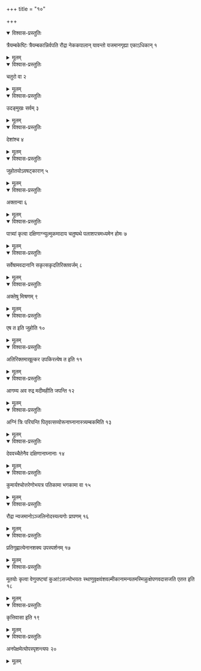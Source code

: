 +++
title = "१०"

+++


<details open><summary>विश्वास-प्रस्तुतिः</summary>

त्रैयम्बकेष्टिः त्रैयम्बकान्निर्वपति रौद्रा नेककपालान् यावन्तो यजमानगृह्या एकाऽधिकान् १
</details>

<details><summary>मूलम्</summary>

त्रैयम्बकेष्टिः त्रैयम्बकान्निर्वपति रौद्रा नेककपालान् यावन्तो यजमानगृह्या एकाऽधिकान् १
</details>


<details open><summary>विश्वास-प्रस्तुतिः</summary>

चतुरो वा २
</details>

<details><summary>मूलम्</summary>

चतुरो वा २
</details>


<details open><summary>विश्वास-प्रस्तुतिः</summary>

उदङ्मुखः सर्वम् ३
</details>

<details><summary>मूलम्</summary>

उदङ्मुखः सर्वम् ३
</details>


<details open><summary>विश्वास-प्रस्तुतिः</summary>

देशांश्च ४
</details>

<details><summary>मूलम्</summary>

देशांश्च ४
</details>


<details open><summary>विश्वास-प्रस्तुतिः</summary>

जुहोतयोऽवषट्कारान् ५
</details>

<details><summary>मूलम्</summary>

जुहोतयोऽवषट्कारान् ५
</details>


<details open><summary>विश्वास-प्रस्तुतिः</summary>

अक्तान्वा ६
</details>

<details><summary>मूलम्</summary>

अक्तान्वा ६
</details>


<details open><summary>विश्वास-प्रस्तुतिः</summary>

 पात्र्यां कृत्वा दक्षिणाग्न्युल्मुकमादाय चतुष्पथे पलाशपत्रमध्यमेन होमः ७
</details>

<details><summary>मूलम्</summary>

 पात्र्यां कृत्वा दक्षिणाग्न्युल्मुकमादाय चतुष्पथे पलाशपत्रमध्यमेन होमः ७
</details>


<details open><summary>विश्वास-प्रस्तुतिः</summary>

सर्वेषामवदानानि सकृत्सकृदतिरिक्तवर्जम् ८
</details>

<details><summary>मूलम्</summary>

सर्वेषामवदानानि सकृत्सकृदतिरिक्तवर्जम् ८
</details>


<details open><summary>विश्वास-प्रस्तुतिः</summary>

अक्तेषु मिश्रणम् ९
</details>

<details><summary>मूलम्</summary>

अक्तेषु मिश्रणम् ९
</details>


<details open><summary>विश्वास-प्रस्तुतिः</summary>

एष त इति जुहोति १०
</details>

<details><summary>मूलम्</summary>

एष त इति जुहोति १०
</details>


<details open><summary>विश्वास-प्रस्तुतिः</summary>

अतिरिक्तमाखूत्कर उपकिरत्येष त इति ११
</details>

<details><summary>मूलम्</summary>

अतिरिक्तमाखूत्कर उपकिरत्येष त इति ११
</details>


<details open><summary>विश्वास-प्रस्तुतिः</summary>

आगम्य अव रुद्र मदीमहीति जपन्ति १२
</details>

<details><summary>मूलम्</summary>

आगम्य अव रुद्र मदीमहीति जपन्ति १२
</details>


<details open><summary>विश्वास-प्रस्तुतिः</summary>

अग्निं त्रिः परियन्ति पितृवत्सव्योरूनाघ्नानास्त्र्यम्बकमिति १३
</details>

<details><summary>मूलम्</summary>

अग्निं त्रिः परियन्ति पितृवत्सव्योरूनाघ्नानास्त्र्यम्बकमिति १३
</details>


<details open><summary>विश्वास-प्रस्तुतिः</summary>

देववच्चैतेनैव दक्षिणानाघ्नानाः १४
</details>

<details><summary>मूलम्</summary>

देववच्चैतेनैव दक्षिणानाघ्नानाः १४
</details>


<details open><summary>विश्वास-प्रस्तुतिः</summary>

कुमार्यश्चोत्तरेणोभयत्र पतिकामा भगकामा वा १५
</details>

<details><summary>मूलम्</summary>

कुमार्यश्चोत्तरेणोभयत्र पतिकामा भगकामा वा १५
</details>


<details open><summary>विश्वास-प्रस्तुतिः</summary>

रौद्रा न्यजमानोऽञ्जलिनोदस्यत्यगोः प्रापणम् १६
</details>

<details><summary>मूलम्</summary>

रौद्रा न्यजमानोऽञ्जलिनोदस्यत्यगोः प्रापणम् १६
</details>


<details open><summary>विश्वास-प्रस्तुतिः</summary>

प्रतिगृह्णात्येनानशक्य उपस्पर्शनम् १७
</details>

<details><summary>मूलम्</summary>

प्रतिगृह्णात्येनानशक्य उपस्पर्शनम् १७
</details>


<details open><summary>विश्वास-प्रस्तुतिः</summary>

मूतयोः कृत्वा वेणुयष्ट्यां कुआ\!ऽसज्योभयतः स्थाणुवृक्षवंशवल्मीकानामन्यतमस्मिन्नुत्क्षेपणवदासजति एतत्त इति १८
</details>

<details><summary>मूलम्</summary>

मूतयोः कृत्वा वेणुयष्ट्यां कुआ\!ऽसज्योभयतः स्थाणुवृक्षवंशवल्मीकानामन्यतमस्मिन्नुत्क्षेपणवदासजति एतत्त इति १८
</details>


<details open><summary>विश्वास-प्रस्तुतिः</summary>

कृत्तिवासा इति १९
</details>

<details><summary>मूलम्</summary>

कृत्तिवासा इति १९
</details>


<details open><summary>विश्वास-प्रस्तुतिः</summary>

अनपेक्षमेत्योपस्पृशन्त्यपः २०
</details>

<details><summary>मूलम्</summary>

अनपेक्षमेत्योपस्पृशन्त्यपः २०
</details>
